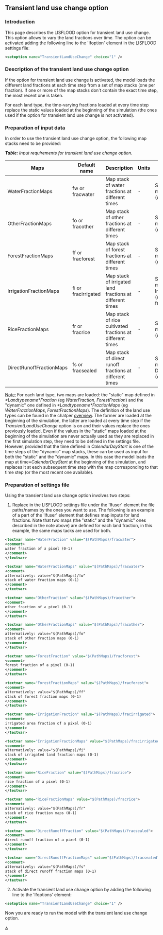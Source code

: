 ## Transient land use change option


### Introduction

This page describes the LISFLOOD option for transient land use change.
This option allows to vary the land fractions over time.
The option can be activated adding the following line to the 'lfoption' element in the LISFLOOD settings file:

```xml 
<setoption name="TransientLandUseChange" choice="1" />
```


### Description of the transient land use change option

If the option for transient land use change is activated, the model loads the different land fractions at each time step from a set of map stacks (one per fraction).
If one or more of the map stacks don't contain the exact time step, the most recent one is taken.

For each land type, the time-varying fractions loaded at every time step replace the static values loaded at the beginning of the simulation (the ones used if the option for transient land use change is not activated).

### Preparation of input data

In order to use the transient land use change option, the following map stacks need to be provided:

***Table:***  *Input requirements for transient land use change option.*                                                                              

| **Maps**                 | **Default name**    | **Description**                                           | **Units** | **Remarks**                                                           |
| ------------------------ | ------------------- | --------------------------------------------------------- | --------- | --------------------------------------------------------------------- |
| WaterFractionMaps        | fw or fracwater     | Map stack of water fractions at different times           | -         | Substitutes values in map WaterFraction (default: fracwater)          |
| OtherFractionMaps        | fo or fracother     | Map stack of other fractions at different times           | -         | Substitutes values in map OtherFraction (default: fracother)          |
| ForestFractionMaps       | ff or fracforest    | Map stack of forest fractions at different times          | -         | Substitutes values in map ForestFraction (default: fracforest)        |
| IrrigationFractionMaps   | fi or fracirrigated | Map stack of irrigated land fractions at different times  | -         | Substitutes values in map IrrigationFraction (default: fracirrigated) |
| RiceFractionMaps         | fr or fracrice      | Map stack of rice cultivated fractions at different times | -         | Substitutes values in map RiceFraction (default: fracrice)            |
| DirectRunoffFractionMaps | fs or fracsealed    | Map stack of direct runoff fractions at different times   | -         | Substitutes values in map DirectRunoffFraction (default: fracsealed)  |

<u>Note:</u> For each land type, two maps are loaded: the "static" map defined in *\*Landtypename\*Fraction* (eg *WaterFraction*, *ForestFraction*) and the "dynamic" one defined in *\*Landtypename\*FractionMaps* (eg *WaterFractionMaps*, *ForestFractionMaps*). The definition of the land use types can be found in the chatper [overview](https://ec-jrc.github.io/lisflood-model/2_01_stdLISFLOOD_overview/).
The former are loaded at the beginning of the simulation, the latter are loaded at every time step if the *TransientLandUseChange* option is on and their values replace the ones previously loaded.
Even if the values in the "static" maps loaded at the beginning of the simulation are never actually used as they are replaced in the first simulation step, they need to be defined in the settings file.
However, provided that the time defined in *CalendarDayStart* is one of the time steps of the "dynamic" map stacks, these can be used as input for both the "static" and the "dynamic" maps. In this case the model loads the map at time=*CalendarDayStart* at the beginning of the simulation, and replaces it at each subsequent time step with the map corresponding to that time step (or the most recent one available).

### Preparation of settings file

Using the transient land use change option involves two steps:

1. Replace in the LISFLOOD settings file under the 'lfuser' element the file paths/names by the ones you want to use.
The following is an example of a part of the 'lfuser' element that defines map inputs for land fractions. Note that two maps (the "static" and the "dynamic" ones described in the note above) are defined for each land fraction, in this example, the same maps tacks are used for both.

```xml
<textvar name="WaterFraction" value="$(PathMaps)/fracwater">
<comment>
water fraction of a pixel (0-1)
</comment>
</textvar>

<textvar name="WaterFractionMaps" value="$(PathMaps)/fracwater">
<comment>
alternatively: value="$(PathMaps)/fw"
stack of water fraction maps (0-1)
</comment>
</textvar>

<textvar name="OtherFraction" value="$(PathMaps)/fracother">
<comment>
other fraction of a pixel (0-1)
</comment>
</textvar>

<textvar name="OtherFractionMaps" value="$(PathMaps)/fracother">
<comment>
alternatively: value="$(PathMaps)/fo"
stack of other fraction maps (0-1)
</comment>
</textvar>

<textvar name="ForestFraction" value="$(PathMaps)/fracforest">
<comment>
forest fraction of a pixel (0-1)
</comment>
</textvar>

<textvar name="ForestFractionMaps" value="$(PathMaps)/fracforest">
<comment>
alternatively: value="$(PathMaps)/ff"
stack of forest fraction maps (0-1)
</comment>
</textvar>

<textvar name="IrrigationFraction" value="$(PathMaps)/fracirrigated">
<comment>
irrigated area fraction of a pixel (0-1)
</comment>
</textvar>

<textvar name="IrrigationFractionMaps" value="$(PathMaps)/fracirrigated">
<comment>
alternatively: value="$(PathMaps)/fi"
stack of irrigated land fraction maps (0-1)
</comment>
</textvar>

<textvar name="RiceFraction" value="$(PathMaps)/fracrice">
<comment>
rice fraction of a pixel (0-1)
</comment>
</textvar>

<textvar name="RiceFractionMaps" value="$(PathMaps)/fracrice">
<comment>
alternatively: value="$(PathMaps)/fr"
stack of rice fraction maps (0-1)
</comment>
</textvar>

<textvar name="DirectRunoffFraction" value="$(PathMaps)/fracsealed">
<comment>
direct runoff fraction of a pixel (0-1)
</comment>
</textvar>

<textvar name="DirectRunoffFractionMaps" value="$(PathMaps)/fracsealed">
<comment>
alternatively: value="$(PathMaps)/fs"
stack of direct runoff fraction maps (0-1)
</comment>
</textvar>
```

2. Activate the transient land use change option by adding the following line to the 'lfoptions' element:

```xml
<setoption name="TransientLandUseChange" choice="1" />
```

Now you are ready to run the model with the transient land use change option.
 

[🔝](#top)
